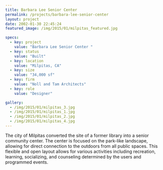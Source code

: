```yaml
---
title: Barbara Lee Senior Center
permalink: /projects/barbara-lee-senior-center
layout: project
date: 2002-01-30 22:45:24
featured_image: /img/2015/01/milpitas_featured.jpg

specs:
  - key: project
    value: "Barbara Lee Senior Center "
  - key: status
    value: "Built"
  - key: location
    value: "Milpitas, CA"
  - key: size
    value: "34,000 sf"
  - key: firm
    value: "Noll and Tam Architects"
  - key: role
    value: "Designer"

gallery:
  - /img/2015/01/milpitas_3.jpg
  - /img/2015/01/milpitas_1.jpg
  - /img/2015/01/milpitas_2.jpg
  - /img/2015/01/milpitas_4.jpg
---
```


The city of Milpitas converted the site of a former library into a senior community center. The center is focused on the park-like landscape, allowing for direct connection to the outdoors from all public spaces.  This flexible and open layout allows for various activities including recreation, learning, socializing, and counseling determined by the users and programmed events.
